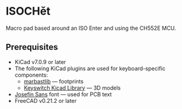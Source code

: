 # ISOCHět

Macro pad based around an ISO Enter and using the CH552E MCU.


## Prerequisites

 * KiCad v7.0.9 or later
 * The following KiCad plugins are used for keyboard-specific components:
   * [marbastlib](https://github.com/ebastler/marbastlib) — footprints
   * [Keyswitch Kicad Library](https://github.com/kiswitch/kiswitch) —  3D models
 * [Josefin Sans](https://github.com/googlefonts/josefinsans) font — used for PCB text
 * FreeCAD v0.21.2 or later
